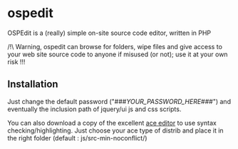 # ospedit
OSPEdit is a (really) simple on-site source code editor, written in PHP

/!\ Warning, ospedit can browse for folders, wipe files and give access to your web site source code to anyone if misused (or not); use it at your own risk !!!

## Installation 
Just change the default password ("###_YOUR_PASSWORD_HERE_###") and eventually the inclusion path of jquery/ui js and css scripts.

You can also download a copy of the excellent [ace editor](https://ace.c9.io/) to use syntax checking/highlighting. Just choose your ace type of distrib and place it in the right folder (default : js/src-min-noconflict/)

